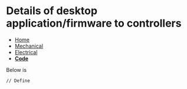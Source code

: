 # Details of desktop application/firmware to controllers
- [Home](/Syringe-Pump-Assignment/index)
- [Mechanical](/Syringe-Pump-Assignment/mechanical)
- [Electrical](/Syringe-Pump-Assignment/electrical)
- **[Code](/Syringe-Pump-Assignment/code)**

Below is 
```
// Define

```
